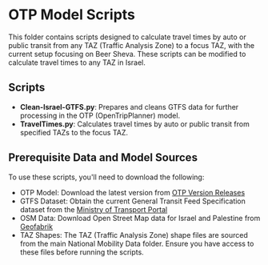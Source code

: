 # OTP Model Scripts

This folder contains scripts designed to calculate travel times by auto or public transit from any TAZ (Traffic Analysis Zone) to a focus TAZ, with the current setup focusing on Beer Sheva. These scripts can be modified to calculate travel times to any TAZ in Israel.

## Scripts

- **Clean-Israel-GTFS.py**: Prepares and cleans GTFS data for further processing in the OTP (OpenTripPlanner) model.
- **TravelTimes.py**: Calculates travel times by auto or public transit from specified TAZs to the focus TAZ.

## Prerequisite Data and Model Sources 

To use these scripts, you'll need to download the following:

- OTP Model: Download the latest version from [OTP Version Releases](https://github.com/opentripplanner/OpenTripPlanner/releases)
- GTFS Dataset: Obtain the current General Transit Feed Specification dataset from the [Ministry of Transport Portal](https://gtfs.mot.gov.il/gtfsfiles/)
- OSM Data: Download Open Street Map data for Israel and Palestine from [Geofabrik](https://download.geofabrik.de/asia/israel-and-palestine.html)
- TAZ Shapes: The TAZ (Traffic Analysis Zone) shape files are sourced from the main National Mobility Data folder. Ensure you have access to these files before running the scripts.